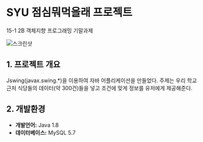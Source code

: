 # SYU 점심뭐먹을래 프로젝트
15-1 2B 객체지향 프로그래밍 기말과제

![스크린샷](http://img1.daumcdn.net/thumb/R1920x0/?fname=http%3A%2F%2Fcfile30.uf.tistory.com%2Fimage%2F244A0047590600B40830E2)

## 1. 프로젝트 개요
Jswing(javax.swing.*)을 이용하여 자바 어플리케이션을 만들었다. 주제는 우리 학교 근처 식당들의 데이터(약 300건)들을 넣고 조건에 맞게 정보를 유저에게 제공해준다.

## 2. 개발환경
* **개발언어:** Java 1.8
* **데이터베이스:** MySQL 5.7
